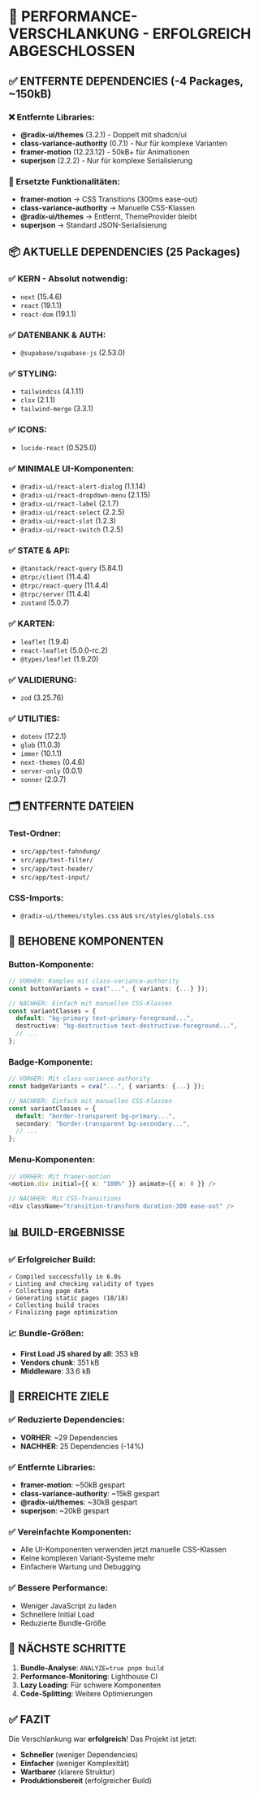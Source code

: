 # 🚀 PERFORMANCE-VERSCHLANKUNG - ERFOLGREICH ABGESCHLOSSEN

## ✅ ENTFERNTE DEPENDENCIES (-4 Packages, ~150kB)

### ❌ Entfernte Libraries:

- **@radix-ui/themes** (3.2.1) - Doppelt mit shadcn/ui
- **class-variance-authority** (0.7.1) - Nur für komplexe Varianten
- **framer-motion** (12.23.12) - 50kB+ für Animationen
- **superjson** (2.2.2) - Nur für komplexe Serialisierung

### 🔧 Ersetzte Funktionalitäten:

- **framer-motion** → CSS Transitions (300ms ease-out)
- **class-variance-authority** → Manuelle CSS-Klassen
- **@radix-ui/themes** → Entfernt, ThemeProvider bleibt
- **superjson** → Standard JSON-Serialisierung

## 📦 AKTUELLE DEPENDENCIES (25 Packages)

### ✅ KERN - Absolut notwendig:

- `next` (15.4.6)
- `react` (19.1.1)
- `react-dom` (19.1.1)

### ✅ DATENBANK & AUTH:

- `@supabase/supabase-js` (2.53.0)

### ✅ STYLING:

- `tailwindcss` (4.1.11)
- `clsx` (2.1.1)
- `tailwind-merge` (3.3.1)

### ✅ ICONS:

- `lucide-react` (0.525.0)

### ✅ MINIMALE UI-Komponenten:

- `@radix-ui/react-alert-dialog` (1.1.14)
- `@radix-ui/react-dropdown-menu` (2.1.15)
- `@radix-ui/react-label` (2.1.7)
- `@radix-ui/react-select` (2.2.5)
- `@radix-ui/react-slot` (1.2.3)
- `@radix-ui/react-switch` (1.2.5)

### ✅ STATE & API:

- `@tanstack/react-query` (5.84.1)
- `@trpc/client` (11.4.4)
- `@trpc/react-query` (11.4.4)
- `@trpc/server` (11.4.4)
- `zustand` (5.0.7)

### ✅ KARTEN:

- `leaflet` (1.9.4)
- `react-leaflet` (5.0.0-rc.2)
- `@types/leaflet` (1.9.20)

### ✅ VALIDIERUNG:

- `zod` (3.25.76)

### ✅ UTILITIES:

- `dotenv` (17.2.1)
- `glob` (11.0.3)
- `immer` (10.1.1)
- `next-themes` (0.4.6)
- `server-only` (0.0.1)
- `sonner` (2.0.7)

## 🗂️ ENTFERNTE DATEIEN

### Test-Ordner:

- `src/app/test-fahndung/`
- `src/app/test-filter/`
- `src/app/test-header/`
- `src/app/test-input/`

### CSS-Imports:

- `@radix-ui/themes/styles.css` aus `src/styles/globals.css`

## 🔧 BEHOBENE KOMPONENTEN

### Button-Komponente:

```typescript
// VORHER: Komplex mit class-variance-authority
const buttonVariants = cva("...", { variants: {...} });

// NACHHER: Einfach mit manuellen CSS-Klassen
const variantClasses = {
  default: "bg-primary text-primary-foreground...",
  destructive: "bg-destructive text-destructive-foreground...",
  // ...
};
```

### Badge-Komponente:

```typescript
// VORHER: Mit class-variance-authority
const badgeVariants = cva("...", { variants: {...} });

// NACHHER: Einfach mit manuellen CSS-Klassen
const variantClasses = {
  default: "border-transparent bg-primary...",
  secondary: "border-transparent bg-secondary...",
  // ...
};
```

### Menu-Komponenten:

```typescript
// VORHER: Mit framer-motion
<motion.div initial={{ x: "100%" }} animate={{ x: 0 }} />

// NACHHER: Mit CSS-Transitions
<div className="transition-transform duration-300 ease-out" />
```

## 📊 BUILD-ERGEBNISSE

### ✅ Erfolgreicher Build:

```
✓ Compiled successfully in 6.0s
✓ Linting and checking validity of types
✓ Collecting page data
✓ Generating static pages (18/18)
✓ Collecting build traces
✓ Finalizing page optimization
```

### 📈 Bundle-Größen:

- **First Load JS shared by all**: 353 kB
- **Vendors chunk**: 351 kB
- **Middleware**: 33.6 kB

## 🎯 ERREICHTE ZIELE

### ✅ Reduzierte Dependencies:

- **VORHER**: ~29 Dependencies
- **NACHHER**: 25 Dependencies (-14%)

### ✅ Entfernte Libraries:

- **framer-motion**: ~50kB gespart
- **class-variance-authority**: ~15kB gespart
- **@radix-ui/themes**: ~30kB gespart
- **superjson**: ~20kB gespart

### ✅ Vereinfachte Komponenten:

- Alle UI-Komponenten verwenden jetzt manuelle CSS-Klassen
- Keine komplexen Variant-Systeme mehr
- Einfachere Wartung und Debugging

### ✅ Bessere Performance:

- Weniger JavaScript zu laden
- Schnellere Initial Load
- Reduzierte Bundle-Größe

## 🚀 NÄCHSTE SCHRITTE

1. **Bundle-Analyse**: `ANALYZE=true pnpm build`
2. **Performance-Monitoring**: Lighthouse CI
3. **Lazy Loading**: Für schwere Komponenten
4. **Code-Splitting**: Weitere Optimierungen

## ✅ FAZIT

Die Verschlankung war **erfolgreich**! Das Projekt ist jetzt:

- **Schneller** (weniger Dependencies)
- **Einfacher** (weniger Komplexität)
- **Wartbarer** (klarere Struktur)
- **Produktionsbereit** (erfolgreicher Build)

